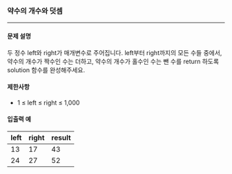 ### 약수의 개수와 덧셈

***

#### 문제 설명
두 정수 left와 right가 매개변수로 주어집니다. left부터 right까지의 모든 수들 중에서, 약수의 개수가 짝수인 수는 더하고, 약수의 개수가 홀수인 수는 뺀 수를 return 하도록 solution 함수를 완성해주세요.

#### 제한사항
- 1 ≤ left ≤ right ≤ 1,000

#### 입출력 예
| left | right | result |
|------|-------|--------|
| 13   | 17    | 43     |
| 24   | 27    | 52     |

